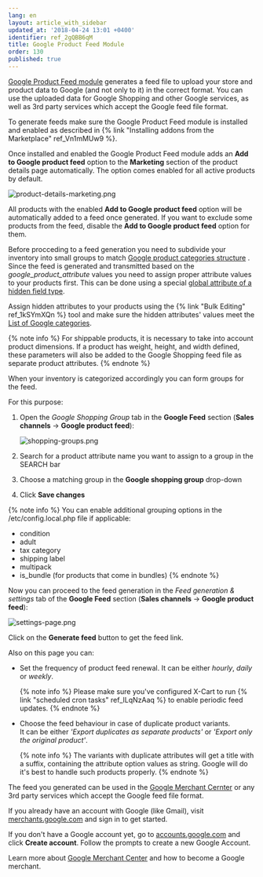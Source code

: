 ```yaml
---
lang: en
layout: article_with_sidebar
updated_at: '2018-04-24 13:01 +0400'
identifier: ref_2gQBB6qM
title: Google Product Feed Module
order: 130
published: true
---
```

[Google Product Feed module](https://market.x-cart.com/addons/google-product-feed.html "Google Product Feed Module") generates a feed file to upload your store and product data to Google (and not only to it) in the correct format. You can use the uploaded data for Google Shopping and other Google services, as well as 3rd party services which accept the Google feed file format.

To generate feeds make sure the Google Product Feed module is installed and enabled as described in {% link "Installing addons from the Marketplace" ref_Vn1mMUw9 %}.

Once installed and enabled the Google Product Feed module adds an **Add to Google product feed** option to the **Marketing** section of the product details page automatically. The option comes enabled for all active products by default. 

![product-details-marketing.png]({{site.baseurl}}/attachments/ref_2gQBB6qM/product-details-marketing.png)

All products with the enabled **Add to Google product feed** option will be automatically added to a feed once generated. If you want to exclude some products from the feed, disable the **Add to Google product feed** option for them.

Before procceding to a feed generation you need to subdivide your inventory into small groups to match [Google product categories structure](https://support.google.com/merchants/answer/6324436?hl=en "Google Product Feed Module") . Since the feed is generated and transmitted based on the _google_product_attribute_ values you need to assign proper attribute values to your products first. This can be done using a special [global attribute of a hidden field type](https://kb.x-cart.com/product_classes_and_attributes/managing_attribute_values.html#hidden-field). 

Assign hidden attributes to your products using the {% link "Bulk Editing" ref_1kSYmXQn %} tool and make sure the hidden attributes' values meet the [List of Google categories](https://www.google.com/basepages/producttype/taxonomy-with-ids.en-US.txt "Google Product Feed Module"). 

{% note info %}
For shippable products, it is necessary to take into account product dimensions. If a product has weight, height, and width defined, these parameters will also be added to the Google Shopping feed file as separate product attributes.
{% endnote %}

When your inventory is categorized accordingly you can form groups for the feed. 

For this purpose:

1. Open the _Google Shopping Group_ tab in the **Google Feed** section (**Sales channels** -> **Google product feed**):

   ![shopping-groups.png]({{site.baseurl}}/attachments/ref_2gQBB6qM/shopping-groups.png)

2. Search for a product attribute name you want to assign to a group in the SEARCH bar
3. Choose a matching group in the **Google shopping group** drop-down
4. Click **Save changes**

{% note info %}
You can enable additional grouping options in the /etc/config.local.php file if applicable:
  * condition 
  * adult
  * tax category 
  * shipping label
  * multipack
  * is_bundle (for products that come in bundles)
{% endnote %}

Now you can proceed to the feed generation in the _Feed generation & settings_ tab of the **Google Feed** section (**Sales channels** -> **Google product feed**):

![settings-page.png]({{site.baseurl}}/attachments/ref_2gQBB6qM/settings-page.png)

Click on the **Generate feed** button to get the feed link.

Also on this page you can:

* Set the frequency of product feed renewal. 
  It can be either _hourly_, _daily_ or _weekly_.
  
  {% note  info %}
  Please make sure you've configured X-Cart to run {% link "scheduled cron tasks" ref_lLqNzAaq %} to enable periodic feed updates.
  {% endnote %}

* Choose the feed behaviour in case of duplicate product variants.  
  It can be either _'Export duplicates as separate products'_ or _'Export only the original product'_.
  
  {% note  info %}
  The variants with duplicate attributes will get a title with a suffix, containing the attribute option values as string. Google will do it's best to handle such products properly.
  {% endnote %}


The feed you generated can be used in the [Google Merchant Cernter](https://support.google.com/merchants/answer/188493?hl=en&ref_topic=3163841 "Google Product Feed Module") or any 3rd party services which accept the Google feed file format.

If you already have an account with Google (like Gmail), visit [merchants.google.com](https://merchants.google.com/ "Google Product Feed Module") and sign in to get started.

If you don't have a Google account yet, go to [accounts.google.com](https://accounts.google.com/ "Google Product Feed Module") and click **Create account**. Follow the prompts to create a new Google Account.

Learn more about [Google Merchant Center](https://support.google.com/merchants/answer/188495?hl=en&ref_topic=3163841 "Google Product Feed Module") and how to become a Google merchant.

